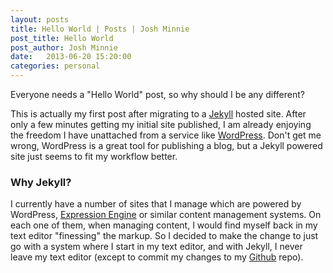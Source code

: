 ```yaml
---
layout: posts
title: Hello World | Posts | Josh Minnie
post_title: Hello World
post_author: Josh Minnie
date:   2013-06-20 15:20:00
categories: personal
---
```

Everyone needs a "Hello World" post, so why should I be any different?

This is actually my first post after migrating to a [Jekyll](http://jekyllrb.com "Jekyll") hosted site.
After only a few minutes getting my initial site published, I am already enjoying the freedom I have
unattached from a service like [WordPress](http://wordpress.org). Don't get me wrong, WordPress is a
great tool for publishing a blog, but a Jekyll powered site just seems to fit my workflow better.

### Why Jekyll?

I currently have a number of sites that I manage which are powered by WordPress, [Expression Engine](http://expressionengine.com)
or similar content management systems. On each one of them, when managing content, I would find myself
back in my text editor "finessing" the markup. So I decided to make the change to just go with a system
where I start in my text editor, and with Jekyll, I never leave my text editor (except to commit my changes
to my [Github](http://github.com) repo).